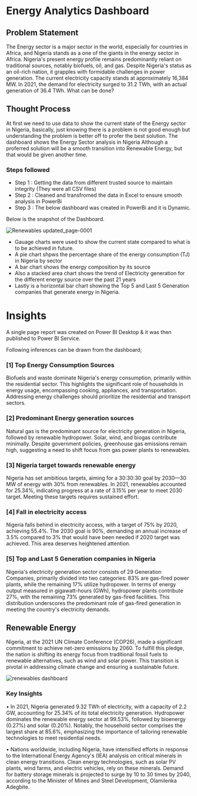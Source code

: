 # Energy Analytics Dashboard

## Problem Statement
The Energy sector is a major sector in the world, especially for countries in Africa, and Nigeria stands as a one of the giants in the energy sector in Africa. 
Nigeria's present energy profile remains predominantly reliant on traditional sources, notably biofuels, oil, and gas. Despite Nigeria's status as an oil-rich nation, it grapples with formidable challenges in power generation. The current electricity capacity stands at approximately 16,384 MW. In 2021, the demand for electricity surged to 31.2 TWh, with an actual generation of 36.4 TWh. What can be done?

## Thought Process
At first we need to use data to show the current state of the Energy sector in Nigeria, basically, just knowing there is a problem is not good enough but understanding the problem is better off to profer the best solution. 
The dashboard shows the Energy Sector analysis in Nigeria
Although a proferred solution will be a smooth transition into Renewable Energy, but that would be given another time.



### Steps followed 

- Step 1 : Getting the data from different trusted source to maintain integrity (They were all CSV files)
- Step 2 : Cleaned and transfromed the data in Excel to ensure smooth analysis in PowerBi
- Step 3 : The below dashboard was created in PowerBi and it is Dynamic.

Below is the snapshot of the Dashboard.

![Renewables updated_page-0001](https://github.com/user-attachments/assets/8381837c-2c04-4bca-89bc-a11a124d86a2)



- Gauage charts were used to show the current state compared to what is to be achieved in future.
- A pie chart shpws the percentage share of the energy consumption (TJ) in Nigeria by sector 
- A bar chart shows the energy composition by its source
- Also a stacked area chart shows the trend of Electricity generation for the different energy source over the past 21 years
- Lastly is a horizontal bar chart showing the Top 5 and Last 5 Generation companies that generate energy in Nigeria.


# Insights

A single page report was created on Power BI Desktop & it was then published to Power BI Service.

Following inferences can be drawn from the dashboard;

### [1] Top Energy Consumption Sources

   Biofuels and waste dominate Nigeria's energy consumption, primarily within the residential sector. This highlights the significant role of households in energy usage, encompassing cooking, appliances, and transportation. Addressing energy challenges should prioritize the residential and transport sectors.
           
### [2] Predominant Energy generation sources
   Natural gas is the predominant source for electricity generation in Nigeria, followed by renewable hydropower. Solar, wind, and biogas contribute minimally. Despite government policies, greenhouse gas emissions remain high, suggesting a need to shift focus from gas power plants to renewables.

  
  ### [3] Nigeria target towards renewable energy
  Nigeria has set ambitious targets, aiming for a 30:30:30 goal by 2030—30 MW of energy with 30% from renewables. In 2021, renewables accounted for 25.34%, indicating progress at a rate of 3.15% per year to meet 2030 target. Meeting these targets requires sustained effort.

 ### [4] Fall in electricity access
 
Nigeria falls behind in electricity access, with a target of 75% by 2020, achieving 55.4%. The 2030 goal is 90%, demanding an annual increase of 3.5% compared to 3% that would have been needed if 2020 target was achieved. This area deserves heightened attention.
 
 
 ### [5] Top and Last 5 Generation companies in Nigeria
 
Nigeria's electricity generation sector consists of 29 Generation Companies, primarily divided into two categories: 83% are gas-fired power plants, while the remaining 17% utilize hydropower. In terms of energy output measured in gigawatt-hours (GWh), hydropower plants contribute 27%, with the remaining 73% generated by gas-fired facilities. This distribution underscores the predominant role of gas-fired generation in meeting the country's electricity demands.

## Renewable Energy

Nigeria, at the 2021 UN Climate Conference (COP26), made a significant commitment to achieve net-zero emissions by 2060. To fulfill this pledge, the nation is shifting its energy focus from traditional fossil fuels to renewable alternatives, such as wind and solar power. This transition is pivotal in addressing climate change and ensuring a sustainable future.

![renewables dashboard](https://github.com/user-attachments/assets/df5a7a37-2abb-4140-bd86-14b09f14aef2)

### Key Insights
•	In 2021, Nigeria generated 9.32 TWh of electricity, with a capacity of 2.2 GW, accounting for 25.34% of its total electricity generation. Hydropower dominates the renewable energy sector at 99.53%, followed by bioenergy (0.27%) and solar (0.20%). Notably, the household sector comprises the largest share at 85.6%, emphasizing the importance of tailoring renewable technologies to meet residential needs.

•	Nations worldwide, including Nigeria, have intensified efforts in response to the International Energy Agency's (IEA) analysis on critical minerals in clean energy transitions. Clean energy technologies, such as solar PV plants, wind farms, and electric vehicles, rely on these minerals. Demand for battery storage minerals is projected to surge by 10 to 30 times by 2040, according to the Minister of Mines and Steel Development, Olamilenka Adegbite.

